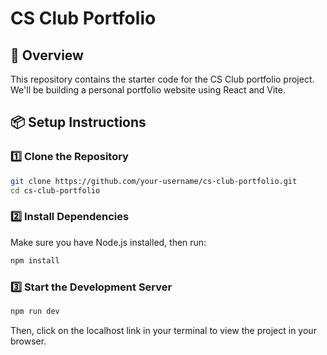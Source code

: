 # CS Club Portfolio

## 📌 Overview

This repository contains the starter code for the CS Club portfolio project. We'll be building a personal portfolio website using React and Vite.

## 📦 Setup Instructions

### 1️⃣ Clone the Repository

```sh
git clone https://github.com/your-username/cs-club-portfolio.git
cd cs-club-portfolio
```

### 2️⃣ Install Dependencies

Make sure you have Node.js installed, then run:

```sh
npm install
```

### 3️⃣ Start the Development Server

```sh
npm run dev
```

Then, click on the localhost link in your terminal to view the project in your browser.
